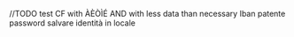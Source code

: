 //TODO test CF with ÀÈÒÌÉ AND with less data than necessary
Iban 
patente
password
salvare identità in locale
